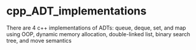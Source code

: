 # cpp_ADT_implementations

There are 4 c++ implementations of ADTs: queue, deque, set, and map
using OOP, dynamic memory allocation, double-linked list, binary search tree, and move semantics
